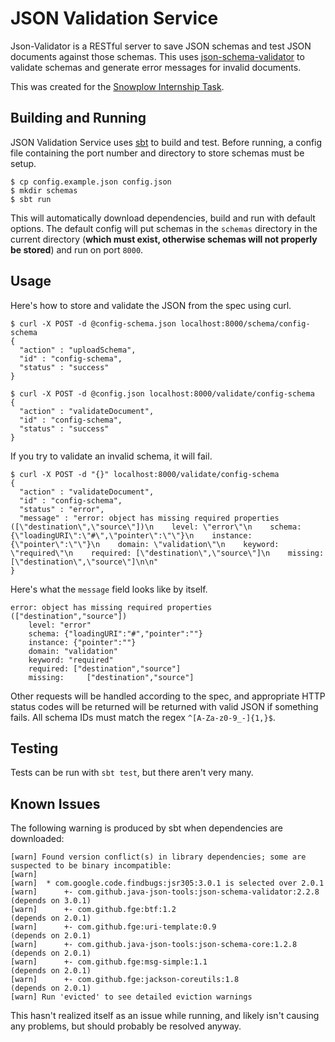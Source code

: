 # JSON Validation Service

Json-Validator is a RESTful server to save JSON schemas and test JSON documents
against those schemas. This uses [json-schema-validator][3] to validate schemas
and generate error messages for invalid documents.

[3]: https://github.com/java-json-tools/json-schema-validator

This was created for the [Snowplow Internship Task][0].

[0]: https://gist.github.com/BenFradet/c73e73353085144f4d7517ae627261d5

## Building and Running

JSON Validation Service uses [sbt][1] to build and test. Before running, a
config file containing the port number and directory to store schemas must
be setup.

[1]: https://www.scala-sbt.org/

```
$ cp config.example.json config.json
$ mkdir schemas
$ sbt run
```

This will automatically download dependencies, build and run with default
options. The default config will put schemas in the `schemas` directory
in the current directory (**which must exist, otherwise schemas will not
properly be stored**) and run on port `8000`.

## Usage

Here's how to store and validate the JSON from the spec using curl.

```
$ curl -X POST -d @config-schema.json localhost:8000/schema/config-schema
{
  "action" : "uploadSchema",
  "id" : "config-schema",
  "status" : "success"
}

$ curl -X POST -d @config.json localhost:8000/validate/config-schema
{
  "action" : "validateDocument",
  "id" : "config-schema",
  "status" : "success"
}
```

If you try to validate an invalid schema, it will fail.

```
$ curl -X POST -d "{}" localhost:8000/validate/config-schema
{
  "action" : "validateDocument",
  "id" : "config-schema",
  "status" : "error",
  "message" : "error: object has missing required properties ([\"destination\",\"source\"])\n    level: \"error\"\n    schema: {\"loadingURI\":\"#\",\"pointer\":\"\"}\n    instance: {\"pointer\":\"\"}\n    domain: \"validation\"\n    keyword: \"required\"\n    required: [\"destination\",\"source\"]\n    missing: [\"destination\",\"source\"]\n\n"
}
```

Here's what the `message` field looks like by itself.

```
error: object has missing required properties (["destination","source"])
    level: "error"
    schema: {"loadingURI":"#","pointer":""}
    instance: {"pointer":""}
    domain: "validation"
    keyword: "required"
    required: ["destination","source"]
    missing:     ["destination","source"]
```

Other requests will be handled according to the spec, and appropriate HTTP
status codes will be returned will be returned with valid JSON if something
fails. All schema IDs must match the regex `^[A-Za-z0-9_-]{1,}$`.

## Testing

Tests can be run with `sbt test`, but there aren't very many.


## Known Issues

The following warning is produced by sbt when dependencies are downloaded:

```
[warn] Found version conflict(s) in library dependencies; some are suspected to be binary incompatible:
[warn]
[warn]  * com.google.code.findbugs:jsr305:3.0.1 is selected over 2.0.1                                 
[warn]      +- com.github.java-json-tools:json-schema-validator:2.2.8 (depends on 3.0.1)               
[warn]      +- com.github.fge:btf:1.2                             (depends on 2.0.1)                   
[warn]      +- com.github.fge:uri-template:0.9                    (depends on 2.0.1)
[warn]      +- com.github.java-json-tools:json-schema-core:1.2.8  (depends on 2.0.1)
[warn]      +- com.github.fge:msg-simple:1.1                      (depends on 2.0.1)
[warn]      +- com.github.fge:jackson-coreutils:1.8               (depends on 2.0.1)
[warn] Run 'evicted' to see detailed eviction warnings                                                              
```

This hasn't realized itself as an issue while running, and likely isn't causing any
problems, but should probably be resolved anyway.
